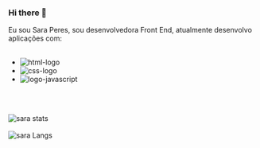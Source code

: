 ### Hi there 👋

Eu sou Sara Peres, sou desenvolvedora Front End, atualmente desenvolvo aplicações com:
<br>
<br>
  -  <img src="https://img.shields.io/badge/HTML5-E34F26?style=for-the-badge&logo=html5&logoColor=white" alt="html-logo"/>
  -  <img src="https://img.shields.io/badge/CSS3-1572B6?style=for-the-badge&logo=css3&logoColor=white" alt="css-logo"/>
  -  <img src="https://img.shields.io/badge/JavaScript-F7DF1E?style=for-the-badge&logo=javascript&logoColor=black" alt="logo-javascript"/>
<br>
<br>
  
  ![sara stats](https://github-readme-stats.vercel.app/api?username=Sara-Peres&show_icons=true&theme=radical)
<br>
<br>
  ![sara Langs](https://github-readme-stats.vercel.app/api/top-langs/?username=Sara-Peres&theme=blue-green)

  


